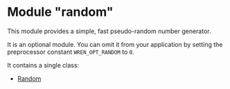 # Module "random"

This module provides a simple, fast pseudo-random number generator.

It is an optional module. You can omit it from your application by setting the
preprocessor constant `WREN_OPT_RANDOM` to `0`.

It contains a single class:

* [Random](random.html)
